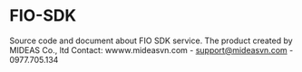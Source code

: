 # FIO-SDK
Source code and document about FIO SDK service. The product created by MIDEAS Co., ltd
Contact: wwww.mideasvn.com - support@mideasvn.com - 0977.705.134
